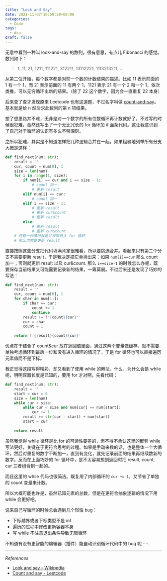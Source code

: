 ```yaml
---
title: "Look and Say"
date: 2021-11-07T16:59:50+08:00
categories:
  - Code
tags:
  - dsa
draft: false
---
```


无意中看到一种叫 look-and-say 的数列，很有意思，有点儿 Fibonacci 的感觉。数列如下：

> 1, 11, 21, 1211, 111221, 312211, 13112221, 1113213211, ...

从第二位开始，每个数字都是对前一个数的计数结果的描述。比如 11 表示前面的 1 有一个 1，而 21 表示前面的 11 有两个 1，1121 表示 21 有一个 2 和一个 1，依次类推，可以无穷循环出新的结果。（除了 22 这个数字，因为会一直重复 22 本身）

后来查了查才发现原来 Leetcode 也有这道题，不过名字叫做 [count-and-say](https://leetcode-cn.com/problems/count-and-say/)。基本就是给 n 然后求此数列的第 n 项结果。

想了想思路并不难，无非是对一个数字的所有位数循环再计数就好了，不过写的时候很犯难，竟然还写出了一个无比冗长的 for 循环加 if 面条代码。这让我意识到了自己对于循环的认识有多么不够深刻。

之所以犯难，其实是不知道怎样把几种逻辑合并在一起，如果粗暴地列举所有分支大概是这样：

```python
def find_next(num: str):
	result = ''
	cur, count = num[0], 1
    size = len(num)
    for i in range(1, size):
        if num[i] == cur and i == size - 1:
            # count 加一
            # 更新 result
        elif num[i] == cur:
            # count 加一
        elif i == size - 1:
            # 更新 result
            # 更新 cur&count
            # 更新 result
        else:
            # 更新 result
            # 更新 cur&count
    # 还有一种情况就是并没有进入 for 循环
    # 那么也需要更新 result
```

直接按照这些分支把代码填满肯定很难看，所以要挑选合并。看起来只有第二个分支不需要更新 result，于是我决定把它单拎出来：如果 `num[i]==cur` 那么 count 加一；否则就更新 result 以及 cur&count. 那么 `i==size-1` 的时候怎么办呢，既要保存当前结果又可能需要记录新的结果，一筹莫展。不过后来还是发现了巧妙的写法：

```python
def find_next(num: str):
    result = ''
    cur, count = num[0], 1
    for char in num[1:]:
        if char == cur:
            count += 1
            continue
        result += f'{count}{cur}'
        cur = char
        count = 1
        
    return f'{result}{count}{cur}'
```

优点在于结合了 count&cur 放在返回值里面，通过这两个变量做缓存，就不需要单独考虑循环到最后一位和没有进入循环的情况了，于是 for 循环也可以直接遍历元素值而不是下标。

我正觉得这段写得精彩，却又看到了使用 while 的解法。什么，为什么会是 while 呢，明明容器长度是已知的，要用 for 才对啊。先看代码：

```python
def find_next(num: str):
    result = ''
    start = cur = 0
    size = len(num)
    while cur < size:
        while cur < size and num[cur] == num[start]:
            cur += 1
        result += str(cur - start) + num[start]
        start = cur
    
    return result
```

虽然我觉得 while 循环是比 for 的可读性要差的，但不得不承认这里的嵌套 while 写法更好，关键在于更符合思考的过程。如果是手动来数的话，也是整体一个大循环，然后对重复的数字不断加一，直到有变化，就先记录前面的结果再继续数新的数字。反而在上面巧妙的 for 循环中，是不太容易想到返回时把 result, count, cur 三者组合到一起的。

而且这里的 while 代码也很简洁。既复用了内部循环的 `cur += 1`，又节省了单独的 count 变量来计数。

所以大概可能也许是，虽然已知元素的总数，但是在更符合抽象逻辑的情况下用 while 会更好吧。

说来自己写循环的时候总会遇到几个惯性 bug：

- 下标越界或者下标类型不是 int
- 遍历的过程中修改更新容器本身
- 写 while 不注意退出条件导致无限循环

不知道有没有更智能的编辑器（插件）能自动识别循环代码中的 bug 呢 - -.

---

*References*

- [Look and say - Wikipedia](https://en.wikipedia.org/wiki/Look-and-say_sequence)
- [Count and say - Leetcode](https://leetcode-cn.com/problems/count-and-say/)
